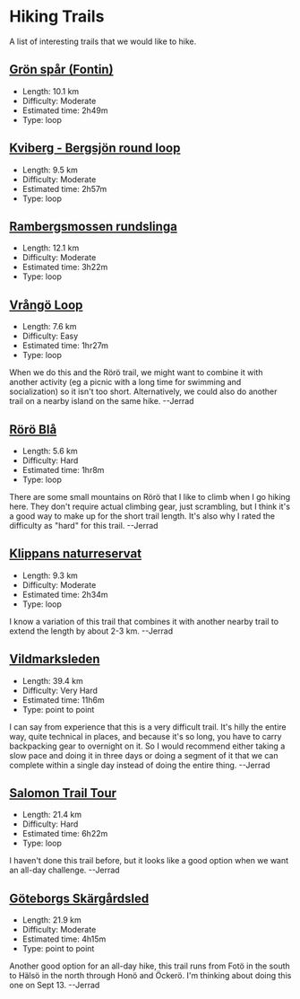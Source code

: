# Hiking Trails

A list of interesting trails that we would like to hike.

## [Grön spår (Fontin)](https://www.alltrails.com/sv-se/led/sweden/vastra-gotaland/fontin-gron)

* Length: 10.1 km
* Difficulty: Moderate
* Estimated time: 2h49m
* Type: loop

## [Kviberg - Bergsjön round loop](https://www.alltrails.com/sv-se/led/sweden/vastra-gotaland/kviberg-bergsjon-rundslinga)

* Length: 9.5 km
* Difficulty: Moderate
* Estimated time: 2h57m
* Type: loop

## [Rambergsmossen rundslinga](https://www.alltrails.com/sv-se/led/sweden/vastra-gotaland/rambergsmossen-runda)

* Length: 12.1 km
* Difficulty: Moderate
* Estimated time: 3h22m
* Type: loop

## [Vrångö Loop](http://alltrails.com/trail/sweden/vastra-gotaland/vrango-runt?sh=awmbcb)

* Length: 7.6 km
* Difficulty: Easy
* Estimated time: 1hr27m
* Type: loop

When we do this and the Rörö trail, we might want to combine it with another activity (eg a picnic with a long time for swimming and socialization) so it isn't too short. Alternatively, we could also do another trail on a nearby island on the same hike. --Jerrad

## [Rörö Blå](https://www.alltrails.com/trail/sweden/vastra-gotaland/roro-bla?sh=awmbcb)

* Length: 5.6 km
* Difficulty: Hard
* Estimated time: 1hr8m
* Type: loop

There are some small mountains on Rörö that I like to climb when I go hiking here. They don't require actual climbing gear, just scrambling, but I think it's a good way to make up for the short trail length. It's also why I rated the difficulty as "hard" for this trail. --Jerrad

## [Klippans naturreservat](https://www.alltrails.com/trail/sweden/vastra-gotaland/hindas-milen?sh=awmbcb)

* Length: 9.3 km
* Difficulty: Moderate
* Estimated time: 2h34m
* Type: loop

I know a variation of this trail that combines it with another nearby trail to extend the length by about 2-3 km. --Jerrad

## [Vildmarksleden](https://www.alltrails.com/trail/sweden/vastra-gotaland/vildmarksleden-goteborg?sh=awmbcb)

* Length: 39.4 km
* Difficulty: Very Hard
* Estimated time: 11h6m
* Type: point to point

I can say from experience that this is a very difficult trail. It's hilly the entire way, quite technical in places, and because it's so long, you have to carry backpacking gear to overnight on it. So I would recommend either taking a slow pace and doing it in three days or doing a segment of it that we can complete within a single day instead of doing the entire thing. --Jerrad

## [Salomon Trail Tour](https://www.alltrails.com/trail/sweden/vastra-gotaland/salomon-trail-tour-skatas-21km?sh=awmbcb)

* Length: 21.4 km
* Difficulty: Hard
* Estimated time: 6h22m
* Type: loop

I haven't done this trail before, but it looks like a good option when we want an all-day challenge. --Jerrad

## [Göteborgs Skärgårdsled](https://www.alltrails.com/trail/sweden/vastra-gotaland/goteborgs-skargardsled?sh=awmbcb)

* Length: 21.9 km
* Difficulty: Moderate
* Estimated time: 4h15m
* Type: point to point

Another good option for an all-day hike, this trail runs from Fotö in the south to Hälsö in the north through Honö and Öckerö. I'm thinking about doing this one on Sept 13. --Jerrad
